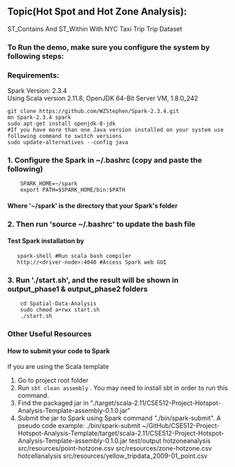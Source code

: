 ## Topic(Hot Spot and Hot Zone Analysis):  
ST_Contains And ST_Within With NYC Taxi Trip Trip Dataset

### To Run the demo, make sure you configure the system by following steps:

### Requirements:
Spark Version: 2.3.4  
Using Scala version 2.11.8, OpenJDK 64-Bit Server VM, 1.8.0_242

    git clone https://github.com/WZStephen/Spark-2.3.4.git
    mn Spark-2.3.4 spark
    sudo apt-get install openjdk-8-jdk
    #If you have more than one Java version installed on your system use following command to switch versions
    sudo update-alternatives --config java 
    
### 1. Configure the Spark in ~/.bashrc (copy and paste the following)
        SPARK_HOME=~/spark
        export PATH=$SPARK_HOME/bin:$PATH

#### Where '~/spark' is the directory that your Spark's folder

### 2. Then run 'source ~/.bashrc' to update the bash file

#### Test Spark installation by 
       spark-shell #Run scala bash compiler
       http://<driver-node>:4040 #Access Spark web GUI

### 3. Run './start.sh', and the result will be shown in output_phase1 & output_phase2 folders
        cd Spatial-Data-Analysis
        sudo chmod a+rwx start.sh
        ./start.sh
### Other Useful Resources
#### How to submit your code to Spark
If you are using the Scala template

1. Go to project root folder  
2. Run `sbt clean assembly` . You may need to install sbt in order to run this command.  
3. Find the packaged jar in "./target/scala-2.11/CSE512-Project-Hotspot-Analysis-Template-assembly-0.1.0.jar"  
4. Submit the jar to Spark using Spark command "./bin/spark-submit". A pseudo code example: ./bin/spark-submit ~/GitHub/CSE512-Project-Hotspot-Analysis-Template/target/scala-2.11/CSE512-Project-Hotspot-Analysis-Template-assembly-0.1.0.jar test/output hotzoneanalysis src/resources/point-hotzone.csv src/resources/zone-hotzone.csv hotcellanalysis src/resources/yellow_tripdata_2009-01_point.csv  

